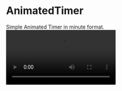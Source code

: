 # AnimatedTimer
Simple Animated Timer in minute format.
![](https://i.gyazo.com/21fe788df5c786e4dbf1be9b6afc456b.mp4)
